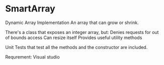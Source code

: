 # SmartArray
Dynamic Array Implementation 
An array that can grow or shrink.

There's a class that exposes an integer array, but:
Denies requests for out of bounds access
Can resize itself
Provides useful utility methods

Unit Tests that test all the methods and the constructor are included. 

Requrement:
Visual studio


